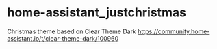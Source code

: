 # home-assistant_justchristmas
Christmas theme based on Clear Theme Dark
https://community.home-assistant.io/t/clear-theme-dark/100960
